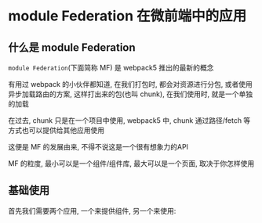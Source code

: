 # module Federation 在微前端中的应用

## 什么是 module Federation

`module Federation`(下面简称 MF) 是 webpack5 推出的最新的概念

有用过 webpack 的小伙伴都知道, 在我们打包时, 都会对资源进行分包, 或者使用异步加载路由的方案,
这样打出来的包(也叫 chunk), 在我们使用时, 就是一个单独的加载

在过去, chunk 只是在一个项目中使用,  webpack5 中, chunk 通过路径/fetch 等方式也可以提供给其他应用使用

这便是 MF 的发展由来, 不得不说这是一个很有想象力的API

MF 的粒度, 最小可以是一个组件/组件库, 最大可以是一个页面, 取决于你怎样使用

## 基础使用

首先我们需要两个应用, 一个来提供组件, 另一个来使用:



